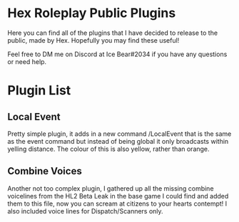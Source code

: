 # Hex Roleplay Public Plugins
Here you can find all of the plugins that I have decided to release to the public, made by Hex. Hopefully you may find these useful!

Feel free to DM me on Discord at Ice Bear#2034 if you have any questions or need help.

# Plugin List
## Local Event
Pretty simple plugin, it adds in a new command /LocalEvent that is the same as the event command but instead of being global it only broadcasts within yelling distance. The colour of this is also yellow, rather than orange.
## Combine Voices
Another not too complex plugin, I gathered up all the missing combine voicelines from the HL2 Beta Leak in the base game I could find and added them to this file, now you can scream at citizens to your hearts contempt! I also included voice lines for Dispatch/Scanners only.
